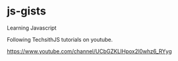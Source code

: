 # js-gists

Learning Javascript

Following TechsithJS tutorials on youtube.

https://www.youtube.com/channel/UCbGZKLIHpox2l0whz6_RYyg
